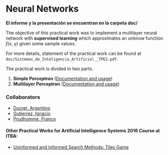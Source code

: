 # Neural Networks

**El informe y la presentación se encuentran en la carpeta doc/**

The objective of this practical work was to implement a multilayer neural network with **supervised learning** which approximates an unknow function *f(x, y)* given some sample values.

For more details, statement of the practical work can be found at `doc/Sistemas_de_Inteligencia_Artificial__TPE2.pdf`.

The practical work is divided in two parts.

1. **Simple Perceptron** ([Documentation and usage](https://bitbucket.org/itba/sia-2016-08/src/80184a1b3e96c4e1328a303ba18b6896f02946b3/src/simple-perceptron/?at=master))
2. **Multilayer Perceptron** ([Documentation and usage](https://bitbucket.org/itba/sia-2016-08/src/80184a1b3e96c4e1328a303ba18b6896f02946b3/src/multilayer-perceptron/?at=master))

### Collaborators

- [Ducret, Argentino](https://github.com/aducret)
- [Gutierrez, Ignacio](https://github.com/goodengineer)
- [Prudhomme, Franco](https://github.com/francoprud)

#### Other Practical Works for Artificial Intelligence Systems 2016 Course at ITBA:

- [Uninformed and Informed Search Methods: Tiles Game](https://github.com/goodengineer/ai-systems-tiles)
